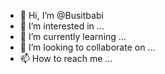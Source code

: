 - 👋 Hi, I’m @Busitbabi
- 👀 I’m interested in ...
- 🌱 I’m currently learning ...
- 💞️ I’m looking to collaborate on ...
- 📫 How to reach me ...

<!---
Busitbabi/Busitbabi is a ✨ special ✨ repository because its `README.md` (this file) appears on your GitHub profile.
You can click the Preview link to take a look at your changes.
--->
